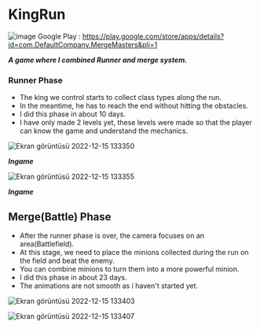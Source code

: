 # KingRun

![image](https://img.shields.io/badge/Google_Play-414141?style=for-the-badge&logo=google-play&logoColor=white)  Google Play : https://play.google.com/store/apps/details?id=com.DefaultCompany.MergeMasters&pli=1

***A game where I combined Runner and merge system.***

### Runner Phase ###
- The king we control starts to collect class types along the run.
- In the meantime, he has to reach the end without hitting the obstacles.
- I did this phase in about 10 days.
- I have only made 2 levels yet, these levels were made so that the player can know the game and understand the mechanics.

![Ekran görüntüsü 2022-12-15 133350](https://user-images.githubusercontent.com/54476824/207881424-12169e2b-8626-4c3c-b087-68002a8d56e0.png)

***Ingame***

![Ekran görüntüsü 2022-12-15 133355](https://user-images.githubusercontent.com/54476824/207881642-f450b713-a3b9-410b-8123-5f7229836a8e.png)

***Ingame***


## Merge(Battle) Phase ##
- After the runner phase is over, the camera focuses on an area(Battlefield).
- At this stage, we need to place the minions collected during the run on the field and beat the enemy.
- You can combine minions to turn them into a more powerful minion.
- I did this phase in about 23 days.
- The animations are not smooth as i haven't started yet. 
 
![Ekran görüntüsü 2022-12-15 133403](https://user-images.githubusercontent.com/54476824/207881690-8b9436ab-85ab-4fab-a269-f0b9699a1560.png)

![Ekran görüntüsü 2022-12-15 133407](https://user-images.githubusercontent.com/54476824/207881714-04bcde10-c180-4a26-95a0-2c8d72c7eabe.png)


